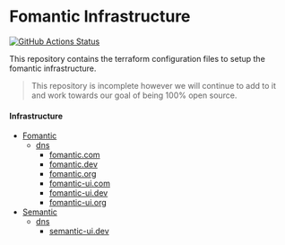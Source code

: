 # Fomantic Infrastructure

[![GitHub Actions Status](https://github.com/fomantic/infrastructure/workflows/Terraform/badge.svg)](https://github.com/fomantic/infrastructure/actions)

This repository contains the terraform configuration files to setup the fomantic infrastructure.

> This repository is incomplete however we will continue to add to it and work towards our goal of being 100% open source.

#### Infrastructure
 - [Fomantic](root/fomantic)
   - [dns](root/fomantic/dns)
     - [fomantic.com](root/fomantic/dns/fomantic.com.tf)
     - [fomantic.dev](root/fomantic/dns/fomantic.dev.tf)
     - [fomantic.org](root/fomantic/dns/fomantic.org.tf)
     - [fomantic-ui.com](root/fomantic/dns/fomantic-ui.com.tf)
     - [fomantic-ui.dev](root/fomantic/dns/fomantic-ui.dev.tf)
     - [fomantic-ui.org](root/fomantic/dns/fomantic-ui.org.tf)
 - [Semantic](root/semantic) 
   - [dns](root/semantic/dns)
     - [semantic-ui.dev](root/fomantic/dns/semantic-ui.dev.tf)
